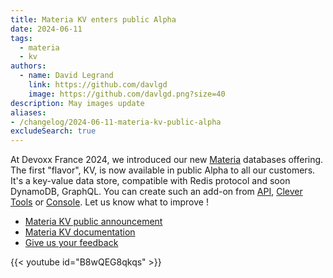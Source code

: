 ```yaml
---
title: Materia KV enters public Alpha
date: 2024-06-11
tags:
  - materia
  - kv
authors:
  - name: David Legrand
    link: https://github.com/davlgd
    image: https://github.com/davlgd.png?size=40
description: May images update
aliases:
- /changelog/2024-06-11-materia-kv-public-alpha
excludeSearch: true
---
```


At Devoxx France 2024, we introduced our new [Materia](https://www.clever.cloud/materia/) databases offering. The first "flavor", KV, is now available in public Alpha to all our customers. It's a key-value data store, compatible with Redis protocol and soon DynamoDB, GraphQL. You can create such an add-on from [API](/api/), [Clever Tools](https://github.com/CleverCloud/clever-tools) or [Console](https://console.clever-cloud.com/users/me/addons/new). Let us know what to improve !

- [Materia KV public announcement](https://www.clever.cloud/blog/company/2024/04/16/materiadb-kv-materia-functions/)
- [Materia KV documentation](/doc/addons/materia-kv/)
- [Give us your feedback](https://github.com/CleverCloud/Community/discussions/categories/materia)

{{< youtube id="B8wQEG8qkqs" >}}
